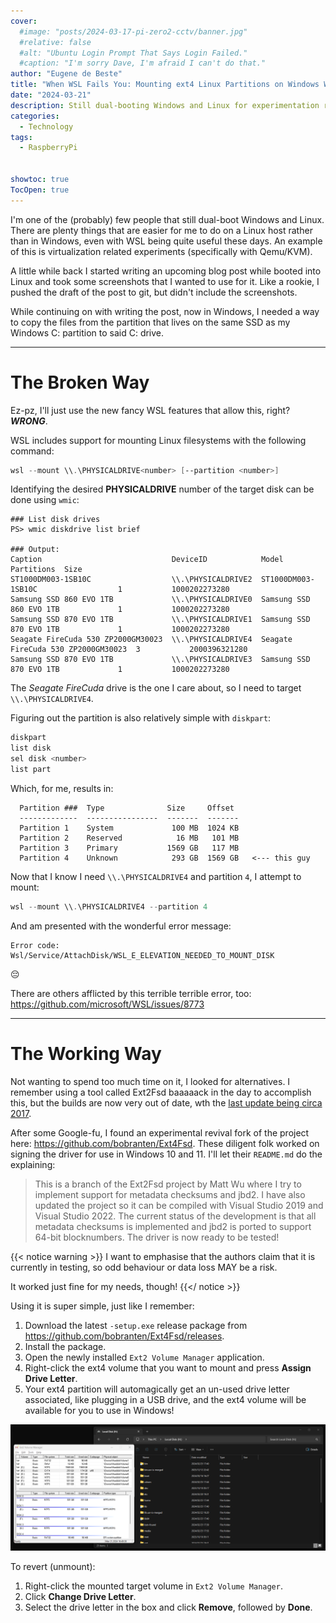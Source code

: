 ```yaml
---
cover:
  #image: "posts/2024-03-17-pi-zero2-cctv/banner.jpg"
  #relative: false
  #alt: "Ubuntu Login Prompt That Says Login Failed."
  #caption: "I'm sorry Dave, I'm afraid I can't do that."
author: "Eugene de Beste"
title: "When WSL Fails You: Mounting ext4 Linux Partitions on Windows When They're on the Same Drive as C:"
date: "2024-03-21"
description: Still dual-booting Windows and Linux for experimentation reasons, I tried copying files from my Linux partition (on the same SSD as C:) to Windows. I quickly found that it's not supported in WSL, so I had to find a workaround.
categories:
  - Technology
tags:
  - RaspberryPi


showtoc: true
TocOpen: true
---
```


I'm one of the (probably) few people that still dual-boot Windows and Linux. There are plenty things that are easier for me to do on a Linux host rather than in Windows, even with WSL being quite useful these days. An example of this is virtualization related experiments (specifically with Qemu/KVM).

A little while back I started writing an upcoming blog post while booted into Linux and took some screenshots that I wanted to use for it. Like a rookie, I pushed the draft of the post to git, but didn't include the screenshots.

While continuing on with writing the post, now in Windows, I needed a way to copy the files from the partition that lives on the same SSD as my Windows C: partition to said C: drive.

---

# The Broken Way

Ez-pz, I'll just use the new fancy WSL features that allow this, right? _**WRONG**_.

WSL includes support for mounting Linux filesystems with the following command:

```powershell
wsl --mount \\.\PHYSICALDRIVE<number> [--partition <number>]
```

Identifying the desired **PHYSICALDRIVE** number of the target disk can be done using `wmic`:

```text
### List disk drives
PS> wmic diskdrive list brief

### Output:
Caption                             DeviceID            Model                               Partitions  Size
ST1000DM003-1SB10C                  \\.\PHYSICALDRIVE2  ST1000DM003-1SB10C                  1           1000202273280
Samsung SSD 860 EVO 1TB             \\.\PHYSICALDRIVE0  Samsung SSD 860 EVO 1TB             1           1000202273280
Samsung SSD 870 EVO 1TB             \\.\PHYSICALDRIVE1  Samsung SSD 870 EVO 1TB             1           1000202273280
Seagate FireCuda 530 ZP2000GM30023  \\.\PHYSICALDRIVE4  Seagate FireCuda 530 ZP2000GM30023  3           2000396321280
Samsung SSD 870 EVO 1TB             \\.\PHYSICALDRIVE3  Samsung SSD 870 EVO 1TB             1           1000202273280
```

The _Seagate FireCuda_ drive is the one I care about, so I need to target `\\.\PHYSICALDRIVE4`.

Figuring out the partition is also relatively simple with `diskpart`:

```powershell
diskpart
list disk
sel disk <number>
list part
```

Which, for me, results in:

```text
  Partition ###  Type              Size     Offset
  -------------  ----------------  -------  -------
  Partition 1    System             100 MB  1024 KB
  Partition 2    Reserved            16 MB   101 MB
  Partition 3    Primary           1569 GB   117 MB
  Partition 4    Unknown            293 GB  1569 GB   <--- this guy
```

Now that I know I need `\\.\PHYSICALDRIVE4` and partition `4`, I attempt to mount:

```powershell
wsl --mount \\.\PHYSICALDRIVE4 --partition 4
```

And am presented with the wonderful error message:

```text
Error code: Wsl/Service/AttachDisk/WSL_E_ELEVATION_NEEDED_TO_MOUNT_DISK
```

😔

There are others afflicted by this terrible terrible error, too: https://github.com/microsoft/WSL/issues/8773

---

# The Working Way

Not wanting to spend too much time on it, I looked for alternatives. I remember using a tool called Ext2Fsd baaaaack in the day to accomplish this, but the builds are now very out of date, wth the [last update being circa 2017](https://sourceforge.net/projects/ext2fsd/files/Ext2fsd/0.69/).

After some Google-fu, I found an experimental revival fork of the project here: https://github.com/bobranten/Ext4Fsd. These diligent folk worked on signing the driver for use in Windows 10 and 11. I'll let their `README.md` do the explaining:

> This is a branch of the Ext2Fsd project by Matt Wu where I try to
> implement support for metadata checksums and jbd2. I have also
> updated the project so it can be compiled with Visual Studio 2019
> and Visual Studio 2022.
> The current status of the development is that all metadata checksums
> is implemented and jbd2 is ported to support 64-bit blocknumbers.
> The driver is now ready to be tested!

{{< notice warning >}}
I want to emphasise that the authors claim that it is currently in testing, so odd behaviour or data loss MAY be a risk.

It worked just fine for my needs, though!
{{</ notice >}}

Using it is super simple, just like I remember:

1. Download the latest `-setup.exe` release package from https://github.com/bobranten/Ext4Fsd/releases.
2. Install the package.
3. Open the newly installed `Ext2 Volume Manager` application.
4. Right-click the ext4 volume that you want to mount and press **Assign Drive Letter**.
5. Your ext4 partition will automagically get an un-used drive letter associated, like plugging in a USB drive, and the ext4 volume will be available for you to use in Windows!

![Mounting the ext4 Volume](./mounting.png)

To revert (unmount):

1. Right-click the mounted target volume in `Ext2 Volume Manager`.
2. Click **Change Drive Letter**.
3. Select the drive letter in the box and click **Remove**, followed by **Done**.
